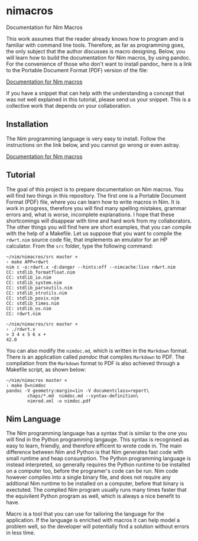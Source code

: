 # nimacros
Documentation for Nim Macros

This work assumes that the reader already knows how to program and is familiar with command line tools. Therefore, as far as programming goes, the only subject that the author discusses is macro designing. Below, you will learn how to build the documentation for Nim macros, by using pandoc. For the convenience of those who don't want to install pandoc, here is a link to the Portable Document Format (PDF) version of the file:

[Documentation for Nim macros](https://github.com/FemtoEmacs/nimacros/blob/master/nimdoc.pdf)

If you have a snippet that can help with the understanding a concept that was not well explained in this tutorial, please send us your snippet. This is a collective work that depends on your collaboration.

## Installation

The Nim programming language is very easy to install. Follow the instructions on the link below, and you cannot go wrong or even astray.

[Documentation for Nim macros](https://nim-lang.org/install.html)

## Tutorial

The goal of this project is to prepare documentation on Nim macros. You will find two things in this repository. The first one is a Portable Document Format (PDF) file, where you can learn how to write macros in Nim. It is work in progress, therefore you will find many spelling mistakes, grammar errors and, what is worse, incomplete explanations. I hope that these shortcomings will disappear with time and hard work from my collaborators. The other things you will find here are short examples, that you can compile with the help of a Makefile. Let us suppose that you want to compile the `rdwrt.nim` source code file, that implements an emulator for an HP calculator. From the `src` folder, type the following command:

```Shell
~/nim/nimacros/src master ×
› make APP=rdwrt
nim c -o:rdwrt.x -d:danger --hints:off --nimcache:lixo rdwrt.nim
CC: stdlib_formatfloat.nim
CC: stdlib_io.nim
CC: stdlib_system.nim
CC: stdlib_parseutils.nim
CC: stdlib_strutils.nim
CC: stdlib_posix.nim
CC: stdlib_times.nim
CC: stdlib_os.nim
CC: rdwrt.nim

~/nim/nimacros/src master ×
› ./rdwrt.x
> 3 4 x 5 6 x +
42.0
```

You can also modify the `nimdoc.md`, which is written in the `Markdown` format. There is an application called *pandoc* that compiles `Markdown` to PDF. The compilation from the `Markdown` format to PDF is also achieved through a Makefile script, as shown below:

```Shell
~/nim/nimacros master ×
› make D=nimdoc
pandoc -V geometry:margin=1in -V documentclass=report\
        chaps/*.md  nimdoc.md --syntax-definition\
        nimrod.xml -o nimdoc.pdf
```

## Nim Language
The Nim programming language has a syntax that is similar to the one you will find in the Python programming langauge. This syntax is recognised as easy to learn, friendly, and therefore efficent to wrote code in. The main difference between Nim and Python is that Nim generates fast code with small runtime and heap consumption. The Python programming language is instead interpreted, so generally requires the Python runtime to be installed on a computer too, before the programer's code can be run. Nim code however compiles into a single binary file, and does not require any addtional Nim runtime to be installed on a computer, before that binary is exectuted. The complied Nim program usually runs many times faster that the equivilent Python program as well, which is always a nice benefit to have.

Macro is a tool that you can use for tailoring the language for the application. If the language is enriched with macros it can help model a problem well, so the developer will potentially find a solution without errors in less time.

